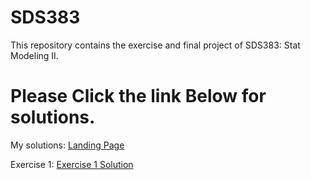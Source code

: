 # SDS383
This repository contains the exercise and final project of SDS383: Stat Modeling II.
# Please Click the link Below for solutions. 

My solutions:
[Landing Page](https://qiaohuilin.github.io/SDS383/index.html)

Exercise 1:
[Exercise 1 Solution](https://qiaohuilin.github.io/SDS383/Exercise/Exercise_1.html)
